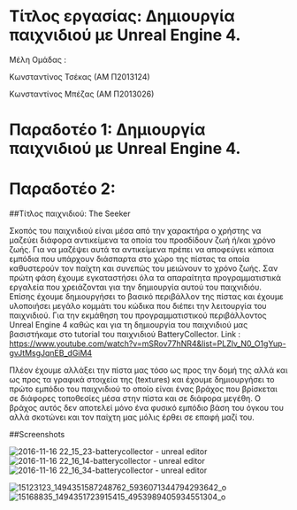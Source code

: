 # Τίτλος εργασίας: Δημιουργία παιχνιδιού με Unreal Engine 4.

Μέλη Ομάδας :

Κωνσταντίνος Τσέκας (ΑΜ Π2013124)

Κωνσταντίνος Μπέζας (ΑΜ Π2013026)

# Παραδοτέο 1: Δημιουργία παιχνιδιού με Unreal Engine 4.

# Παραδοτέο 2: 

##Τίτλος παιχνιδιού: The Seeker

Σκοπός του παιχνιδιού είναι μέσα από την χαρακτήρα ο χρήστης να μαζεύει διάφορα αντικείμενα τα οποία του
προσδίδουν ζωή ή/και χρόνο ζωής. Για να μαζέψει αυτά τα αντικείμενα πρέπει να αποφεύγει κάποια εμπόδια που υπάρχουν διάσπαρτα 
στο χώρο της πίστας τα οποία καθυστερούν τον παίχτη και συνεπώς του μειώνουν το χρόνο ζωής. Σαν πρώτη φάση έχουμε εγκαταστήσει όλα τα 
απαραίτητα προγραμματιστικά εργαλεία που χρειάζονται για την δημιουργία αυτού του παιχνιδιόυ. Επίσης έχουμε δημιουργήσει το βασικό
περιβάλλον της πίστας και έχουμε υλοποιήσει μεγάλο κομμάτι του κώδικα που διέπει την λειτουργία του παιχνιδιού. Για την εκμάθηση του 
προγραμματιστικού περιβάλλοντος Unreal Engine 4 καθώς και για τη δημιουργία του παιχνιδιού μας βασιστήκαμε στο tutorial  του παιχνιδιού
BatteryCollector.
Link : https://www.youtube.com/watch?v=mSRov77hNR4&list=PLZlv_N0_O1gYup-gvJtMsgJqnEB_dGiM4

Πλέον έχουμε αλλάξει την πίστα μας τόσο ως προς την δομή της αλλά και ως προς τα γραφικά στοιχεία της (textures) και έχουμε δημιουργήσει το πρώτο εμπόδιο του παιχνιδιού το οποίο είναι ένας βράχος που βρίσκεται σε διάφορες τοποθεσίες μέσα στην πίστα και σε διάφορα μεγέθη. Ο βράχος αυτός δεν αποτελεί μόνο ένα φυσικό εμπόδιο βάση του όγκου του αλλά σκοτώνει και τον παίχτη μας μόλις έρθει σε επαφή μαζί του.

##Screenshots

![2016-11-16 22_15_23-batterycollector - unreal editor](https://cloud.githubusercontent.com/assets/17496439/20364107/983516c4-ac4a-11e6-9b3c-84c59624fc14.jpg)
![2016-11-16 22_16_14-batterycollector - unreal editor](https://cloud.githubusercontent.com/assets/17496439/20364109/9842cca6-ac4a-11e6-9dfe-4652d968278d.jpg)
![2016-11-16 22_16_34-batterycollector - unreal editor](https://cloud.githubusercontent.com/assets/17496439/20364108/983c2c48-ac4a-11e6-835c-cf09c24e3ec3.jpg)

![15123123_1494351587248762_5936071344794293642_o](https://cloud.githubusercontent.com/assets/17496439/20530163/3b4f8e40-b0db-11e6-98c9-b497a47ef6e0.jpg)
![15168835_1494351723915415_4953989405934551304_o](https://cloud.githubusercontent.com/assets/17496439/20530232/71a71666-b0db-11e6-9008-5dd13cfc2a20.jpg)
